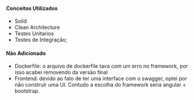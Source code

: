 #### Conceitos Utilizados

- Solid
- Clean Architecture
- Testes Unitarios
- Testes de Integração;

#### Não Adicionado

- Dockerfile: o arquivo de dockerfile tava com um erro no framework, por isso acabei removendo da versão final
- Frontend: devido ao fato de ter uma interface com o swagger, optei por não construir uma UI. Contudo a escolha do framework seria angular + bootstrap.
